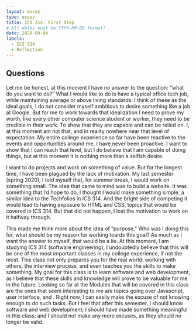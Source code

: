 ```yaml
---
layout: essay
type: essay
title: ICS 314: First Step
# All dates must be YYYY-MM-DD format!
date: 2020-09-04
labels:
  - ICS 314
  - Reflection
---
```


## Questions

Let me be honest, at this moment I have no answer to the question: “what do you want to do?” What I would like to do is have a typical office tech job, while maintaining average or above living standards. I think of these as the ideal goals, I do not consider myself ambitious to desire something like a job at Google. But for me to work towards that idealization I need to prove my worth, like every other computer science student or worker, they need to be credible in their work. To show that they are capable and can be relied on. I, at this moment am not that, and in reality nowhere near that level of expectation. My entire college experience so far have been reactive to the events and opportunities around me, I have never been proactive. I want to show that I can reach that level, but I do believe that I am capable of doing things, but at this moment it is nothing more than a selfish desire. 

I want to do projects and work on something of value. But for the longest time, I have been plagued by the lack of motivation. My last semester (spring 2020), I told myself that, for summer break, I would work on something small. The idea that came to mind was to build a website. It was something that I’d hope to do, I thought I would make something simple, a similar idea to the Techfolios in ICS 314. And the bright side of competing it would lead to having exposure to HTML and CSS, topics that would be covered in ICS 314. But that did not happen, I lost the motivation to work on it halfway through. 

This made me think more about the idea of “purpose.” Who was I doing this for, what should be my reason for working toards this goal? As much as I want the answer to myself, that would be a lie. At this moment, I am studying ICS 314 (software engineering), I undoubtedly believe that this will be one of the most important classes in my college experience, if not the most. This class not only prepares you for the real world: working with others, the interview process, and even teaches you the skills to make something. My goal for this class is to learn software and web development, as I believe that these skills and knowledge will prove to be valuable for me in the future. Looking so far at the Modules that will be covered in this class are the ones that seem interesting to me are topics going over Javascript, user interface, and . Right now, I can easily make the excuse of not knowing enough to do such tasks. But I feel that after this semester, I should know software and web development; I should have made something meaningful in this class; and I should not make any more excuses, as they should no longer be valid.
